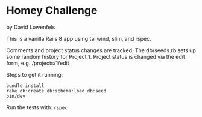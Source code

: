 # Homey Challenge
by David Lowenfels

This is a vanilla Rails 8 app using tailwind, slim, and rspec.

Comments and project status changes are tracked.
The db/seeds.rb sets up some random history for Project 1.
Project status is changed via the edit form, e.g. /projects/1/edit

Steps to get it running:
```
bundle install
rake db:create db:schema:load db:seed
bin/dev
```

Run the tests with: `rspec`


